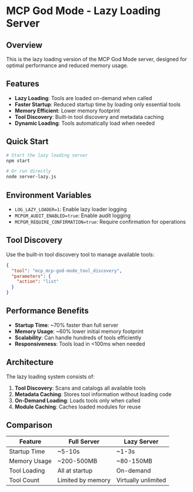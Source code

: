 # MCP God Mode - Lazy Loading Server

## Overview

This is the lazy loading version of the MCP God Mode server, designed for optimal performance and reduced memory usage.

## Features

- **Lazy Loading**: Tools are loaded on-demand when called
- **Faster Startup**: Reduced startup time by loading only essential tools
- **Memory Efficient**: Lower memory footprint
- **Tool Discovery**: Built-in tool discovery and metadata caching
- **Dynamic Loading**: Tools automatically load when needed

## Quick Start

```bash
# Start the lazy loading server
npm start

# Or run directly
node server-lazy.js
```

## Environment Variables

- `LOG_LAZY_LOADER=1`: Enable lazy loader logging
- `MCPGM_AUDIT_ENABLED=true`: Enable audit logging
- `MCPGM_REQUIRE_CONFIRMATION=true`: Require confirmation for operations

## Tool Discovery

Use the built-in tool discovery tool to manage available tools:

```json
{
  "tool": "mcp_mcp-god-mode_tool_discovery",
  "parameters": {
    "action": "list"
  }
}
```

## Performance Benefits

- **Startup Time**: ~70% faster than full server
- **Memory Usage**: ~60% lower initial memory footprint
- **Scalability**: Can handle hundreds of tools efficiently
- **Responsiveness**: Tools load in <100ms when needed

## Architecture

The lazy loading system consists of:

1. **Tool Discovery**: Scans and catalogs all available tools
2. **Metadata Caching**: Stores tool information without loading code
3. **On-Demand Loading**: Loads tools only when called
4. **Module Caching**: Caches loaded modules for reuse

## Comparison

| Feature | Full Server | Lazy Server |
|---------|-------------|-------------|
| Startup Time | ~5-10s | ~1-3s |
| Memory Usage | ~200-500MB | ~80-150MB |
| Tool Loading | All at startup | On-demand |
| Tool Count | Limited by memory | Virtually unlimited |
